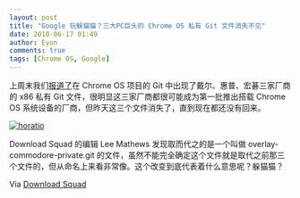 ```yaml
---
layout: post
title: "Google 玩躲猫猫？三大PC巨头的 Chrome OS 私有 Git 文件消失不见"
date: 2010-06-17 01:49
author: Eyon
comments: true
tags: [Chrome OS, Google]
---
```

上周末我们[报道了](http://www.chromi.org/archives/5262)在 Chrome OS 项目的 Git 中出现了戴尔、惠普、宏碁三家厂商的 x86 私有 Git 文件，很明显这三家厂商都很可能成为第一批推出搭载 Chrome OS 系统设备的厂商，但昨天这三个文件消失了，直到现在都还没有回来。

<a href="http://img.chromi.org/2010/06/horatio.jpg">![](http://img.chromi.org/2010/06/horatio-550x250.jpg "horatio")</a>

Download Squad 的编辑 Lee Mathews 发现取而代之的是一个叫做 overlay-commodore-private.git 的文件，虽然不能完全确定这个文件就是取代之前那三个文件的，但从命名上来看非常像。这个改变到底代表着什么意思呢？躲猫猫？

Via [Download Squad](http://www.downloadsquad.com/2010/06/16/ok-now-google-is-just-screwing-with-us/)

